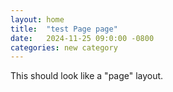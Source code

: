 ```yaml
---
layout: home
title:  "test Page page"
date:   2024-11-25 09:0:00 -0800
categories: new category
---
```


This should look like a "page" layout.